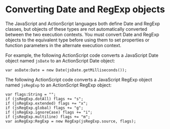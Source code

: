 # Converting Date and RegExp objects

The JavaScript and ActionScript languages both define Date and RegExp classes,
but objects of these types are not automatically converted between the two
execution contexts. You must convert Date and RegExp objects to the equivalent
type before using them to set properties or function parameters in the alternate
execution context.

For example, the following ActionScript code converts a JavaScript Date object
named `jsDate` to an ActionScript Date object:

```
var asDate:Date = new Date(jsDate.getMilliseconds());
```

The following ActionScript code converts a JavaScript RegExp object named
`jsRegExp` to an ActionScript RegExp object:

```
var flags:String = "";
if (jsRegExp.dotAll) flags += "s";
if (jsRegExp.extended) flags += "x";
if (jsRegExp.global) flags += "g";
if (jsRegExp.ignoreCase) flags += "i";
if (jsRegExp.multiline) flags += "m";
var asRegExp:RegExp = new RegExp(jsRegExp.source, flags);
```
